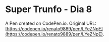 # Super Trunfo - Dia 8

A Pen created on CodePen.io. Original URL: [https://codepen.io/renato9889/pen/LYeZNpE](https://codepen.io/renato9889/pen/LYeZNpE).


